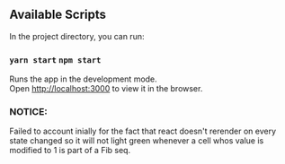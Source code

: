 ## Available Scripts

In the project directory, you can run:

### `yarn start` `npm start`

Runs the app in the development mode.\
Open [http://localhost:3000](http://localhost:3000) to view it in the browser.

### NOTICE:
Failed to account inially for the fact that react doesn't rerender on every state changed so it will not light green whenever a cell whos value is modified to 1 is part of a Fib seq.
